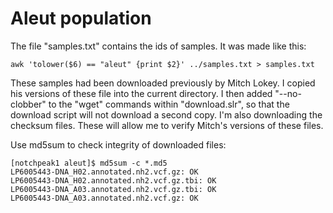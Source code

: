 # Aleut population

The file "samples.txt" contains the ids of samples.  It was made like
this:

    awk 'tolower($6) == "aleut" {print $2}' ../samples.txt > samples.txt

These samples had been downloaded previously by Mitch Lokey. I copied
his versions of these file into the current directory.  I then added
"--no-clobber" to the "wget" commands within "download.slr", so that
the download script will not download a second copy. I'm also
downloading the checksum files. These will allow me to verify Mitch's
versions of these files.

Use md5sum to check integrity of downloaded files:

    [notchpeak1 aleut]$ md5sum -c *.md5
    LP6005443-DNA_H02.annotated.nh2.vcf.gz: OK
    LP6005443-DNA_H02.annotated.nh2.vcf.gz.tbi: OK
    LP6005443-DNA_A03.annotated.nh2.vcf.gz.tbi: OK
    LP6005443-DNA_A03.annotated.nh2.vcf.gz: OK
